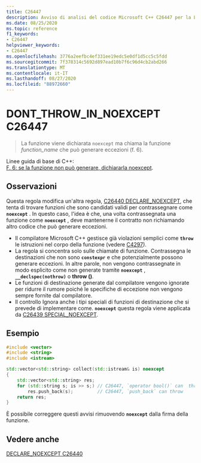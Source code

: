 ```yaml
---
title: C26447
description: Avviso di analisi del codice Microsoft C++ C26447 per la Linee guida di base di C++ case F. 6.
ms.date: 08/25/2020
ms.topic: reference
f1_keywords:
- C26447
helpviewer_keywords:
- C26447
ms.openlocfilehash: 3776a2eefbc4ef331ee19edc5e0df1d5cc5c5fdd
ms.sourcegitcommit: 7f378314c5692d897ead10b7f6c96d4cb2abd266
ms.translationtype: MT
ms.contentlocale: it-IT
ms.lasthandoff: 08/27/2020
ms.locfileid: "88972660"
---
```

# <a name="c26447-dont_throw_in_noexcept"></a>DONT_THROW_IN_NOEXCEPT C26447

> La funzione viene dichiarata `noexcept` ma chiama la funzione *function_name* che può generare eccezioni (f. 6).

Linee guida di base di C++: \
[F. 6: se la funzione non può generare, dichiararla noexcept](https://github.com/isocpp/CppCoreGuidelines/blob/master/CppCoreGuidelines.md#f6-if-your-function-may-not-throw-declare-it-noexcept).

## <a name="remarks"></a>Osservazioni

Questa regola modifica un'altra regola, [C26440 DECLARE_NOEXCEPT](c26440.md), che tenta di trovare funzioni che sono candidati validi per contrassegnare come **`noexcept`** . In questo caso, l'idea è che, una volta contrassegnata una funzione come **`noexcept`** , deve mantenerne il contratto non richiamando altro codice che può generare eccezioni.

- Il compilatore Microsoft C++ gestisce già violazioni semplici come **`throw`** le istruzioni nel corpo della funzione (vedere [C4297](/cpp/error-messages/compiler-warnings/compiler-warning-level-1-c4297)).
- La regola si concentra solo sulle chiamate di funzione. Contrassegna le destinazioni che non sono **`constexpr`** e che potenzialmente possono generare eccezioni. In altre parole, non vengono contrassegnate in modo esplicito come non generate tramite **`noexcept`** , **`__declspec(nothrow)`** o **throw ()**.
- Le funzioni di destinazione generate dal compilatore vengono ignorate per ridurre il rumore poiché le specifiche di eccezione non vengono sempre fornite dal compilatore.
- Il controllo Ignora anche i tipi speciali di funzioni di destinazione che si prevede di implementare come. **`noexcept`** questa regola viene applicata da [C26439 SPECIAL_NOEXCEPT](c26439.md).

## <a name="example"></a>Esempio

```cpp
#include <vector>
#include <string>
#include <istream>

std::vector<std::string> collect(std::istream& is) noexcept 
{
    std::vector<std::string> res;
    for (std::string s; is >> s;) // C26447, `operator bool()` can  throw, std::string's allocator can throw
        res.push_back(s);         // C26447, `push_back` can throw
    return res;
}
```

È possibile correggere questi avvisi rimuovendo **`noexcept`** dalla firma della funzione.

## <a name="see-also"></a>Vedere anche

[DECLARE_NOEXCEPT C26440](c26440.md)
